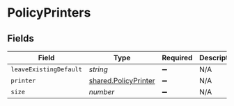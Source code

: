 # PolicyPrinters


## Fields

| Field                                                               | Type                                                                | Required                                                            | Description                                                         | Example                                                             |
| ------------------------------------------------------------------- | ------------------------------------------------------------------- | ------------------------------------------------------------------- | ------------------------------------------------------------------- | ------------------------------------------------------------------- |
| `leaveExistingDefault`                                              | *string*                                                            | :heavy_minus_sign:                                                  | N/A                                                                 |                                                                     |
| `printer`                                                           | [shared.PolicyPrinter](../../../sdk/models/shared/policyprinter.md) | :heavy_minus_sign:                                                  | N/A                                                                 |                                                                     |
| `size`                                                              | *number*                                                            | :heavy_minus_sign:                                                  | N/A                                                                 | 1                                                                   |